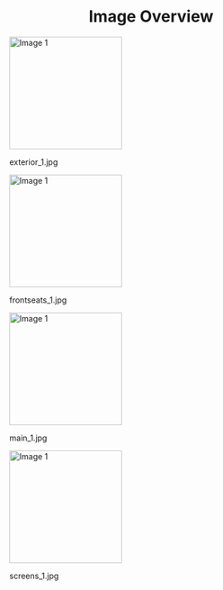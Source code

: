 <h1 style ="text-align: center;"> Image Overview </h1>
<div>
<div>
<img src="https://media.evkx.net/multimedia/models/mercedes/eqa/eqa_300_4matic/exterior_1_xst.jpg" alt="Image 1" style="width: 200px;">
<p>exterior_1.jpg</p>
</div>
<div>
<img src="https://media.evkx.net/multimedia/models/mercedes/eqa/eqa_300_4matic/frontseats_1_xst.jpg" alt="Image 1" style="width: 200px;">
<p>frontseats_1.jpg</p>
</div>
<div>
<img src="https://media.evkx.net/multimedia/models/mercedes/eqa/eqa_300_4matic/main_1_xst.jpg" alt="Image 1" style="width: 200px;">
<p>main_1.jpg</p>
</div>
<div>
<img src="https://media.evkx.net/multimedia/models/mercedes/eqa/eqa_300_4matic/screens_1_xst.jpg" alt="Image 1" style="width: 200px;">
<p>screens_1.jpg</p>
</div>
</div>
